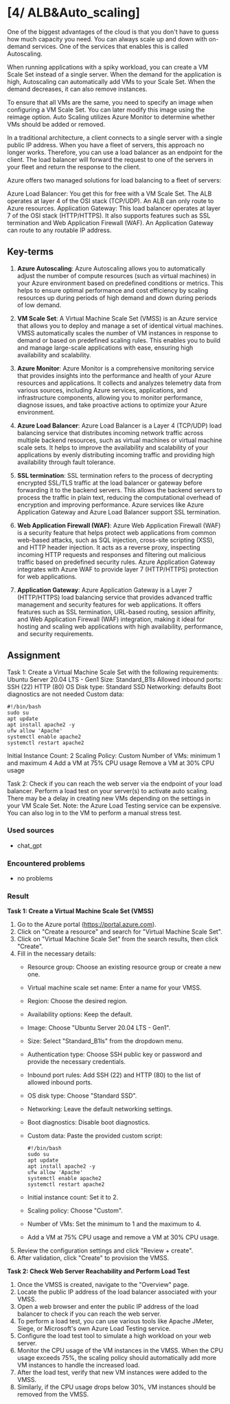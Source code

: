 # [4/ ALB&Auto_scaling]

One of the biggest advantages of the cloud is that you don't have to guess how much capacity you need. You can always scale up and down with on-demand services. One of the services that enables this is called Autoscaling.

When running applications with a spiky workload, you can create a VM Scale Set instead of a single server. When the demand for the application is high, Autoscaling can automatically add VMs to your Scale Set. When the demand decreases, it can also remove instances.

To ensure that all VMs are the same, you need to specify an image when configuring a VM Scale Set. You can later modify this image using the reimage option. Auto Scaling utilizes Azure Monitor to determine whether VMs should be added or removed.

In a traditional architecture, a client connects to a single server with a single public IP address. When you have a fleet of servers, this approach no longer works. Therefore, you can use a load balancer as an endpoint for the client. The load balancer will forward the request to one of the servers in your fleet and return the response to the client.

Azure offers two managed solutions for load balancing to a fleet of servers:

Azure Load Balancer: You get this for free with a VM Scale Set. The ALB operates at layer 4 of the OSI stack (TCP/UDP). An ALB can only route to Azure resources.
Application Gateway: This load balancer operates at layer 7 of the OSI stack (HTTP/HTTPS). It also supports features such as SSL termination and Web Application Firewall (WAF). An Application Gateway can route to any routable IP address.

## Key-terms



1. **Azure Autoscaling**: Azure Autoscaling allows you to automatically adjust the number of compute resources (such as virtual machines) in your Azure environment based on predefined conditions or metrics. This helps to ensure optimal performance and cost efficiency by scaling resources up during periods of high demand and down during periods of low demand.

2. **VM Scale Set**: A Virtual Machine Scale Set (VMSS) is an Azure service that allows you to deploy and manage a set of identical virtual machines. VMSS automatically scales the number of VM instances in response to demand or based on predefined scaling rules. This enables you to build and manage large-scale applications with ease, ensuring high availability and scalability.

3. **Azure Monitor**: Azure Monitor is a comprehensive monitoring service that provides insights into the performance and health of your Azure resources and applications. It collects and analyzes telemetry data from various sources, including Azure services, applications, and infrastructure components, allowing you to monitor performance, diagnose issues, and take proactive actions to optimize your Azure environment.

4. **Azure Load Balancer**: Azure Load Balancer is a Layer 4 (TCP/UDP) load balancing service that distributes incoming network traffic across multiple backend resources, such as virtual machines or virtual machine scale sets. It helps to improve the availability and scalability of your applications by evenly distributing incoming traffic and providing high availability through fault tolerance.

5. **SSL termination**: SSL termination refers to the process of decrypting encrypted SSL/TLS traffic at the load balancer or gateway before forwarding it to the backend servers. This allows the backend servers to process the traffic in plain text, reducing the computational overhead of encryption and improving performance. Azure services like Azure Application Gateway and Azure Load Balancer support SSL termination.

6. **Web Application Firewall (WAF)**: Azure Web Application Firewall (WAF) is a security feature that helps protect web applications from common web-based attacks, such as SQL injection, cross-site scripting (XSS), and HTTP header injection. It acts as a reverse proxy, inspecting incoming HTTP requests and responses and filtering out malicious traffic based on predefined security rules. Azure Application Gateway integrates with Azure WAF to provide layer 7 (HTTP/HTTPS) protection for web applications.

7. **Application Gateway**: Azure Application Gateway is a Layer 7 (HTTP/HTTPS) load balancing service that provides advanced traffic management and security features for web applications. It offers features such as SSL termination, URL-based routing, session affinity, and Web Application Firewall (WAF) integration, making it ideal for hosting and scaling web applications with high availability, performance, and security requirements.



## Assignment



Task 1:
Create a Virtual Machine Scale Set with the following requirements:
Ubuntu Server 20.04 LTS - Gen1
Size: Standard_B1ls
Allowed inbound ports:
SSH (22)
HTTP (80)
OS Disk type: Standard SSD
Networking: defaults
Boot diagnostics are not needed
Custom data:

```
#!/bin/bash
sudo su
apt update
apt install apache2 -y
ufw allow 'Apache'
systemctl enable apache2
systemctl restart apache2
```


Initial Instance Count: 2
Scaling Policy: Custom
Number of VMs: minimum 1 and maximum 4
Add a VM at 75% CPU usage
Remove a VM at 30% CPU usage

Task 2:
Check if you can reach the web server via the endpoint of your load balancer.
Perform a load test on your server(s) to activate auto scaling. There may be a delay in creating new VMs depending on the settings in your VM Scale Set. Note: the Azure Load Testing service can be expensive. You can also log in to the VM to perform a manual stress test.

### Used sources

- chat_gpt

### Encountered problems

- no problems

### Result



**Task 1: Create a Virtual Machine Scale Set (VMSS)**

1. Go to the Azure portal (https://portal.azure.com).
2. Click on "Create a resource" and search for "Virtual Machine Scale Set".
3. Click on "Virtual Machine Scale Set" from the search results, then click "Create".
4. Fill in the necessary details:
   - Resource group: Choose an existing resource group or create a new one.
   - Virtual machine scale set name: Enter a name for your VMSS.
   - Region: Choose the desired region.
   - Availability options: Keep the default.
   - Image: Choose "Ubuntu Server 20.04 LTS - Gen1".
   - Size: Select "Standard_B1ls" from the dropdown menu.
   - Authentication type: Choose SSH public key or password and provide the necessary credentials.
   - Inbound port rules: Add SSH (22) and HTTP (80) to the list of allowed inbound ports.
   - OS disk type: Choose "Standard SSD".
   - Networking: Leave the default networking settings.
   - Boot diagnostics: Disable boot diagnostics.
   - Custom data: Paste the provided custom script:
     
     ```
     #!/bin/bash
     sudo su
     apt update
     apt install apache2 -y
     ufw allow 'Apache'
     systemctl enable apache2
     systemctl restart apache2
     ```
   - Initial instance count: Set it to 2.
   - Scaling policy: Choose "Custom".
   - Number of VMs: Set the minimum to 1 and the maximum to 4.
   - Add a VM at 75% CPU usage and remove a VM at 30% CPU usage.
5. Review the configuration settings and click "Review + create".
6. After validation, click "Create" to provision the VMSS.

**Task 2: Check Web Server Reachability and Perform Load Test**

1. Once the VMSS is created, navigate to the "Overview" page.
2. Locate the public IP address of the load balancer associated with your VMSS.
3. Open a web browser and enter the public IP address of the load balancer to check if you can reach the web server.
4. To perform a load test, you can use various tools like Apache JMeter, Siege, or Microsoft's own Azure Load Testing service.
5. Configure the load test tool to simulate a high workload on your web server.
6. Monitor the CPU usage of the VM instances in the VMSS. When the CPU usage exceeds 75%, the scaling policy should automatically add more VM instances to handle the increased load.
7. After the load test, verify that new VM instances were added to the VMSS.
8. Similarly, if the CPU usage drops below 30%, VM instances should be removed from the VMSS.